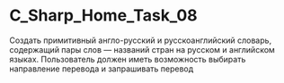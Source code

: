 # C_Sharp_Home_Task_08
Создать примитивный англо-русский и русскоанглийский словарь, содержащий пары слов — названий стран на русском и английском языках. Пользователь должен иметь возможность выбирать направление перевода и запрашивать перевод
